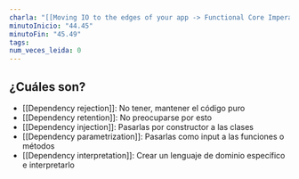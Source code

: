 ```yaml
---
charla: "[[Moving IO to the edges of your app -> Functional Core Imperative Shell]]"
minutoInicio: "44.45"
minutoFin: "45.49"
tags: 
num_veces_leida: 0
---
```

## ¿Cuáles son?
* [[Dependency rejection]]: No tener, mantener el código puro
* [[Dependency retention]]: No preocuparse por esto
* [[Dependency injection]]:  Pasarlas por constructor a las clases
* [[Dependency parametrization]]: Pasarlas como input a las funciones o métodos
* [[Dependency interpretation]]: Crear un lenguaje de dominio específico e interpretarlo